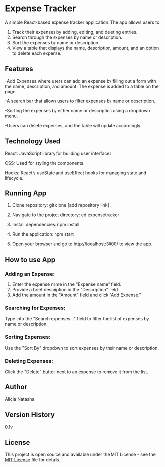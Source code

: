 # Expense Tracker

A simple React-based expense tracker application. The app allows users to:

 1. Track their expenses by adding, editing, and deleting entries.
 2. Search through the expenses by name or description.
 3. Sort the expenses by name or description.
 4. View a table that displays the name, description, amount, and an option to delete each expense.

## Features
-Add Expenses where users can add an expense by filling out a form with the name, description, and amount. The expense is added to a table on the page.

-A search bar that allows users to filter expenses by name or description.

-Sorting the expenses by either name or description using a dropdown menu.

-Users can delete expenses, and the table will update accordingly.

## Technology Used
React: JavaScript library for building user interfaces.

CSS: Used for styling the components.

Hooks: React’s useState and useEffect hooks for managing state and lifecycle.

## Running App
1. Clone repository:
git clone [add repository link]

2. Navigate to the project directory:
cd expensetracker

3. Install dependencies:
npm install

4. Run the application:
npm start

5. Open your browser and go to http://localhost:3000/ to view the app.

## How to use App

### Adding an Expense:
1. Enter the expense name in the "Expense name" field.
2. Provide a brief description in the "Description" field.
3. Add the amount in the "Amount" field and click "Add Expense."

### Searching for Expenses:
Type into the "Search expenses..." field to filter the list of expenses by name or description.

### Sorting Expenses:
Use the "Sort By" dropdown to sort expenses by their name or description.

### Deleting Expenses:
Click the "Delete" button next to an expense to remove it from the list.

## Author
Alicia Natasha

## Version History
0.1v

## License
This project is open source and available under the MIT License - see the [MIT License](./LICENSE) file for details.